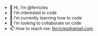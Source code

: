 - 👋 Hi, I’m @ferricles
- 👀 I’m interested in code
- 🌱 I’m currently learning how to code
- 💞️ I’m looking to collaborate on code
- 📫 How to reach me: ferricles@gmail.com

<!---
ferricles/ferricles is a ✨ special ✨ repository because its `README.md` (this file) appears on your GitHub profile.
You can click the Preview link to take a look at your changes.
--->
